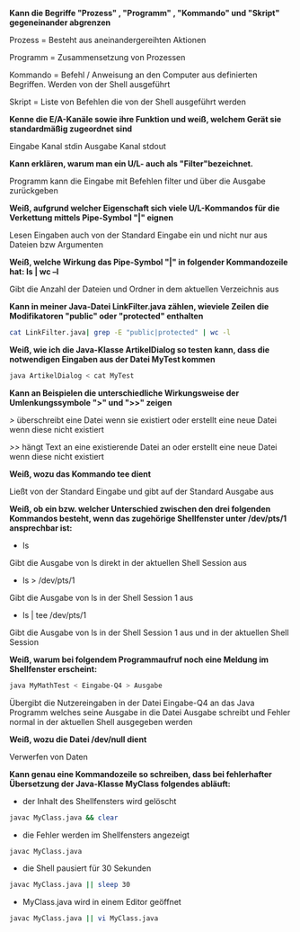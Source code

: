 **Kann die Begriffe "Prozess" , "Programm" , "Kommando" und "Skript" gegeneinander abgrenzen**

Prozess = Besteht aus aneinandergereihten Aktionen

Programm = Zusammensetzung von Prozessen

Kommando = Befehl / Anweisung an den Computer aus definierten Begriffen. Werden von der Shell ausgeführt

Skript = Liste von Befehlen die von der Shell ausgeführt werden

**Kenne die E/A-Kanäle sowie ihre Funktion und weiß, welchem Gerät sie standardmäßig zugeordnet sind**

Eingabe Kanal stdin
Ausgabe Kanal stdout

**Kann erklären, warum man ein U/L- auch als "Filter"bezeichnet.**

Programm kann die Eingabe mit Befehlen filter und über die Ausgabe zurückgeben

**Weiß, aufgrund welcher Eigenschaft sich viele U/L-Kommandos für die Verkettung mittels Pipe-Symbol "|" eignen**

Lesen Eingaben auch von der Standard Eingabe ein und nicht nur aus Dateien bzw Argumenten

**Weiß, welche Wirkung das Pipe-Symbol "|" in folgender Kommandozeile hat: ls | wc –l**

Gibt die Anzahl der Dateien und Ordner in dem aktuellen Verzeichnis aus

**Kann in meiner Java-Datei LinkFilter.java zählen, wieviele Zeilen die Modifikatoren "public" oder "protected" enthalten**

```bash
cat LinkFilter.java| grep -E "public|protected" | wc -l
```

**Weiß, wie ich die Java-Klasse ArtikelDialog so testen kann, dass die notwendigen Eingaben aus der Datei MyTest kommen**

```bash
java ArtikelDialog < cat MyTest
```

**Kann an Beispielen die unterschiedliche Wirkungsweise der Umlenkungssymbole ">" und ">>" zeigen**

*>* überschreibt eine Datei wenn sie existiert oder erstellt eine neue Datei wenn diese nicht existiert

*>>* hängt Text an eine existierende Datei an oder erstellt eine neue Datei wenn diese nicht existiert

**Weiß, wozu das Kommando tee dient**

Ließt von der Standard Eingabe und gibt auf der Standard Ausgabe aus

**Weiß, ob ein bzw. welcher Unterschied zwischen den drei folgenden Kommandos besteht, wenn das zugehörige Shellfenster unter /dev/pts/1 ansprechbar ist:**

- ls

Gibt die Ausgabe von ls direkt in der aktuellen Shell Session aus

- ls > /dev/pts/1

Gibt die Ausgabe von ls in der Shell Session 1 aus

- ls | tee /dev/pts/1

Gibt die Ausgabe von ls in der Shell Session 1 aus und in der aktuellen Shell Session

**Weiß, warum bei folgendem Programmaufruf noch eine Meldung im Shellfenster erscheint:**

```bash
java MyMathTest < Eingabe-Q4 > Ausgabe
```

Übergibt die Nutzereingaben in der Datei Eingabe-Q4 an das Java Programm welches seine Ausgabe in die Datei Ausgabe schreibt und Fehler normal in der aktuellen Shell ausgegeben werden

**Weiß, wozu die Datei /dev/null dient**

Verwerfen von Daten

**Kann genau eine Kommandozeile so schreiben, dass bei fehlerhafter Übersetzung der Java-Klasse MyClass folgendes abläuft:**

- der Inhalt des Shellfensters wird gelöscht

```bash
javac MyClass.java && clear
````

- die Fehler werden im Shellfensters angezeigt

```bash
javac MyClass.java
```

- die Shell pausiert für 30 Sekunden

```bash
javac MyClass.java || sleep 30
```

- MyClass.java wird in einem Editor geöffnet

```bash
javac MyClass.java || vi MyClass.java
```
